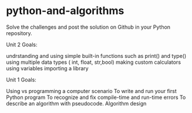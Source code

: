 # python-and-algorithms

Solve the challenges and post the solution on Github in your Python repository. 

Unit 2 Goals: 

undrstanding and using simple built-in functions such as print() and type()
using multiple data types ( int, float, str,bool) 
making custom calculators using variables 
importing a library

Unit 1 Goals:

Using vs programming a computer scenario
To write and run your first Python program
To recognize and fix compile-time and run-time errors
To describe an algorithm with pseudocode. Algorithm design 
